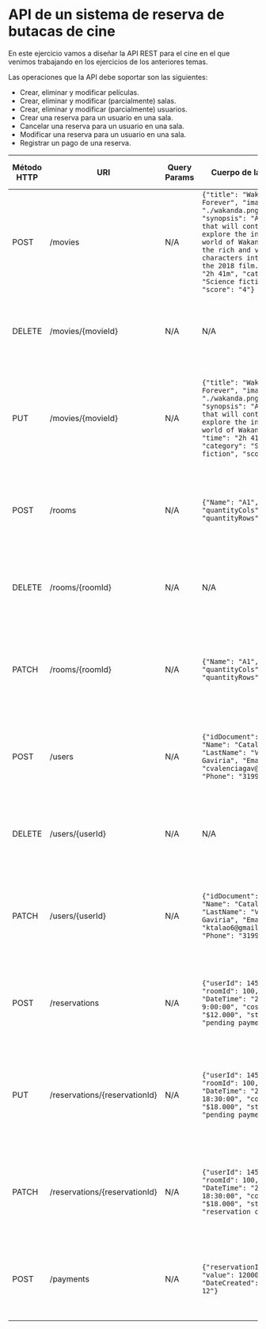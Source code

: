 # API de un sistema de reserva de butacas de cine

En este ejercicio vamos a diseñar la API REST para el cine en el que venimos trabajando en los ejercicios de los anteriores temas.

Las operaciones que la API debe soportar son las siguientes:
- Crear, eliminar y modificar películas.
- Crear, eliminar y modificar (parcialmente) salas.
- Crear, eliminar y modificar (parcialmente) usuarios.
- Crear una reserva para un usuario en una sala.
- Cancelar una reserva para un usuario en una sala.
- Modificar una reserva para un usuario en una sala.
- Registrar un pago de una reserva.

| Método HTTP                            | URI                   | Query Params  | Cuerpo de la Petición                                 | Cuerpo de la Respuesta                | Códigos de Respuesta                                |
|----------------------------------------|-----------------------|---------------|-----------------------------------------|---------------------------------------|---------------------------------------------------|
| POST                                   | /movies                 | N/A          | `{"title": "Wakanda Forever", "image": "./wakanda.png", "synopsis": "A sequel that will continue to explore the incomparable world of Wakanda and all the rich and varied characters introduced in the 2018 film.", "time": "2h 41m", "category": "Science fiction", "score": "4"}`                           | `{"movieId": 1, "title": "Wakanda Forever", "image": "./wakanda.png", "synopsis": "A sequel that will continue to explore the incomparable world of Wakanda and all the rich and varied characters introduced in the 2018 film.", "time": "2h 41m", "category": "Science fiction", "score": "4"}`             | 201 Created<br/>400 Bad Request<br/>500 Internal Server Error |
| DELETE                                  | /movies/{movieId}                 | N/A          | N/A                       | `{"movieId": 1, "title": "Wakanda Forever", "message": "movie deleted successfully"}`             | 200 OK<br/>404 Not Found<br/>500 Internal Server Error |
| PUT                                  | /movies/{movieId}                 | N/A          | `{"title": "Wakanda Forever", "image": "./wakanda.png", "synopsis": "A sequel that will continue to explore the incomparable world of Wakanda", "time": "2h 41m", "category": "Science fiction", "score": "5"}`                       | `{"movieId": 1, "title": "Wakanda Forever", "image": "./wakanda.png", "synopsis": "A sequel that will continue to explore the incomparable world of Wakanda", "time": "2h 41m", "category": "Science fiction", "score": "5"}`             | 200 OK<br/>400 Bad Request<br/><br/>404 Not Found<br/>500 Internal Server Error |
| POST                                   | /rooms                 | N/A          | `{"Name": "A1", "quantityCols": 4, "quantityRows": 4}`                     | `{"roomId": 100, "Name": "A1", "quantityCols": 4, "quantityRows": 4}`             | 201 Created<br/>400 Bad Request<br/>500 Internal Server Error |
| DELETE                                 | /rooms/{roomId}                 | N/A          | N/A                       | `{"roomId": 100, "Name": "A1", "message": "room deleted successfully"}`             | 200 OK<br/>404 Not Found<br/>500 Internal Server Error |
| PATCH                                  | /rooms/{roomId}        | N/A           | `{"Name": "A1", "quantityCols": 5, "quantityRows": 5}`     | `{"roomId": 100, "Name": "A1", "quantityCols": 5, "quantityRows": 5}`     | 200 OK<br/>400 Bad Request<br/>404 Not Found<br/>500 Internal Server Error |
| POST                                   | /users                 | N/A          | `{"idDocument": "1037661", "Name": "Catalina", "LastName": "Valencia Gaviria", "Email": "cvalenciagav@gmail.com", "Phone": "31994540045"}`                     | `{"userId": 14566, "idDocument": "1037661", "Name": "Catalina", "LastName": "Valencia Gaviria", "Email": "cvalenciagav@gmail.com", "Phone": "31994540045"}`             | 201 Created<br/>400 Bad Request<br/>500 Internal Server Error |
| DELETE                                 | /users/{userId}                 | N/A          | N/A                       | `{"userId": 14566, "Name": "Catalina", "LastName": "Valencia Gaviria" "message": "user deleted successfully"}`             | 200 OK<br/>404 Not Found<br/>500 Internal Server Error |
| PATCH                                  | /users/{userId}        | N/A           | `{"idDocument": "1037661", "Name": "Catalina", "LastName": "Valencia Gaviria", "Email": "ktalao6@gmail.com", "Phone": "31999990045"}`     | `{"userId": 14566, "idDocument": "1037661", "Name": "Catalina", "LastName": "Valencia Gaviria", "Email": "ktalao6@gmail.com", "Phone": "31999990045"}`     | 200 OK<br/>400 Bad Request<br/>404 Not Found<br/>500 Internal Server Error |
| POST                                   | /reservations                 | N/A          | `{"userId": 14566, "roomId": 100, "DateTime": "2024-01-5 9:00:00", "cost": "$12.000", "status": "pending payment"}`               | `{"reservationId": 1000, "userId": 14566, "roomId": 100, "DateTime": "2024-01-5 9:00:00", "cost": "$12.000", "status": "pending payment"`             | 201 Created<br/>400 Bad Request<br/>500 Internal Server Error |
| PUT                                  | /reservations/{reservationId}                 | N/A          | `{"userId": 14566, "roomId": 100, "DateTime": "2024-01-7 18:30:00", "cost": "$18.000", "status": "pending payment"}`                       | `{"reservationId": 1000, "userId": 14566, "roomId": 100, "DateTime": "2024-01-7 18:30:00", "cost": "$18.000", "status": "pending payment"}`             | 200 OK<br/>400 Bad Request<br/><br/>404 Not Found<br/>500 Internal Server Error |
| PATCH                                  | /reservations/{reservationId}        | N/A           | `{"userId": 14566, "roomId": 100, "DateTime": "2024-01-7 18:30:00", "cost": "$18.000", "status": "reservation cancelled"}`     | `{"reservationId": 1000, "userId": 14566, "roomId": 100, "DateTime": "2024-01-7 18:30:00", "cost": "$18.000", "status": "reservation cancelled"}`     | 200 OK<br/>400 Bad Request<br/>404 Not Found<br/>500 Internal Server Error |
| POST                                   | /payments                 | N/A          | `{"reservationId": 1000, "value": 12000, "DateCreated": "2024-01-12"}`     | `{"paymentId": 45656, "reservationId": 1000, "value": 12000, "DateCreated": "2024-01-12"}`             | 201 Created<br/>400 Bad Request<br/>500 Internal Server Error |